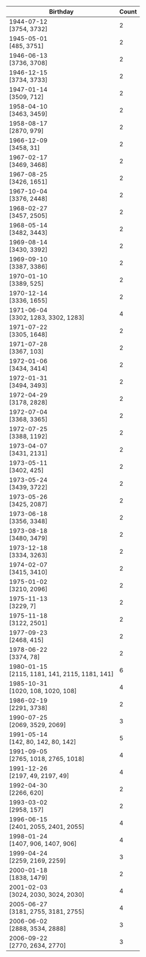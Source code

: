 | Birthday | Count |
|------|-------|
| 1944-07-12 <br> [3754, 3732] | 2 |
| 1945-05-01 <br> [485, 3751] | 2 |
| 1946-06-13 <br> [3736, 3708] | 2 |
| 1946-12-15 <br> [3734, 3733] | 2 |
| 1947-01-14 <br> [3509, 712] | 2 |
| 1958-04-10 <br> [3463, 3459] | 2 |
| 1958-08-17 <br> [2870, 979] | 2 |
| 1966-12-09 <br> [3458, 31] | 2 |
| 1967-02-17 <br> [3469, 3468] | 2 |
| 1967-08-25 <br> [3426, 1651] | 2 |
| 1967-10-04 <br> [3376, 2448] | 2 |
| 1968-02-27 <br> [3457, 2505] | 2 |
| 1968-05-14 <br> [3482, 3443] | 2 |
| 1969-08-14 <br> [3430, 3392] | 2 |
| 1969-09-10 <br> [3387, 3386] | 2 |
| 1970-01-10 <br> [3389, 525] | 2 |
| 1970-12-14 <br> [3336, 1655] | 2 |
| 1971-06-04 <br> [3302, 1283, 3302, 1283] | 4 |
| 1971-07-22 <br> [3305, 1648] | 2 |
| 1971-07-28 <br> [3367, 103] | 2 |
| 1972-01-06 <br> [3434, 3414] | 2 |
| 1972-01-31 <br> [3494, 3493] | 2 |
| 1972-04-29 <br> [3178, 2828] | 2 |
| 1972-07-04 <br> [3368, 3365] | 2 |
| 1972-07-25 <br> [3388, 1192] | 2 |
| 1973-04-07 <br> [3431, 2131] | 2 |
| 1973-05-11 <br> [3402, 425] | 2 |
| 1973-05-24 <br> [3439, 3722] | 2 |
| 1973-05-26 <br> [3425, 2087] | 2 |
| 1973-06-18 <br> [3356, 3348] | 2 |
| 1973-08-18 <br> [3480, 3479] | 2 |
| 1973-12-18 <br> [3334, 3263] | 2 |
| 1974-02-07 <br> [3415, 3410] | 2 |
| 1975-01-02 <br> [3210, 2096] | 2 |
| 1975-11-13 <br> [3229, 7] | 2 |
| 1975-11-18 <br> [3122, 2501] | 2 |
| 1977-09-23 <br> [2468, 415] | 2 |
| 1978-06-22 <br> [3374, 78] | 2 |
| 1980-01-15 <br> [2115, 1181, 141, 2115, 1181, 141] | 6 |
| 1985-10-31 <br> [1020, 108, 1020, 108] | 4 |
| 1986-02-19 <br> [2291, 3738] | 2 |
| 1990-07-25 <br> [2069, 3529, 2069] | 3 |
| 1991-05-14 <br> [142, 80, 142, 80, 142] | 5 |
| 1991-09-05 <br> [2765, 1018, 2765, 1018] | 4 |
| 1991-12-26 <br> [2197, 49, 2197, 49] | 4 |
| 1992-04-30 <br> [2266, 620] | 2 |
| 1993-03-02 <br> [2958, 157] | 2 |
| 1996-06-15 <br> [2401, 2055, 2401, 2055] | 4 |
| 1998-01-24 <br> [1407, 906, 1407, 906] | 4 |
| 1999-04-24 <br> [2259, 2169, 2259] | 3 |
| 2000-01-18 <br> [1838, 1479] | 2 |
| 2001-02-03 <br> [3024, 2030, 3024, 2030] | 4 |
| 2005-06-27 <br> [3181, 2755, 3181, 2755] | 4 |
| 2006-06-02 <br> [2888, 3534, 2888] | 3 |
| 2006-09-22 <br> [2770, 2634, 2770] | 3 |

